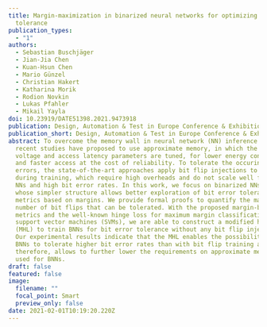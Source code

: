 ```yaml
---
title: Margin-maximization in binarized neural networks for optimizing bit error
  tolerance
publication_types:
  - "1"
authors:
  - Sebastian Buschjäger
  - Jian-Jia Chen
  - Kuan-Hsun Chen
  - Mario Günzel
  - Christian Hakert
  - Katharina Morik
  - Rodion Novkin
  - Lukas Pfahler
  - Mikail Yayla
doi: 10.23919/DATE51398.2021.9473918
publication: Design, Automation & Test in Europe Conference & Exhibition (DATE)
publication_short: Design, Automation & Test in Europe Conference & Exhibition (DATE)
abstract: To overcome the memory wall in neural network (NN) inference systems,
  recent studies have proposed to use approximate memory, in which the supply
  voltage and access latency parameters are tuned, for lower energy consumption
  and faster access at the cost of reliability. To tolerate the occuring bit
  errors, the state-of-the-art approaches apply bit flip injections to the NNs
  during training, which require high overheads and do not scale well for large
  NNs and high bit error rates. In this work, we focus on binarized NNs (BNNs),
  whose simpler structure allows better exploration of bit error tolerance
  metrics based on margins. We provide formal proofs to quantify the maximum
  number of bit flips that can be tolerated. With the proposed margin-based
  metrics and the well-known hinge loss for maximum margin classification in
  support vector machines (SVMs), we are able to construct a modified hinge loss
  (MHL) to train BNNs for bit error tolerance without any bit flip injections.
  Our experimental results indicate that the MHL enables the possibility for
  BNNs to tolerate higher bit error rates than with bit flip training and,
  therefore, allows to further lower the requirements on approximate memories
  used for BNNs.
draft: false
featured: false
image:
  filename: ""
  focal_point: Smart
  preview_only: false
date: 2021-02-01T10:19:20.220Z
---
```

